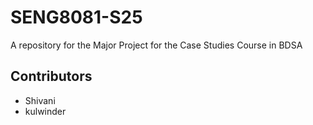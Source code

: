 # SENG8081-S25
A repository for the Major Project for the Case Studies Course in BDSA

## Contributors

- Shivani
- kulwinder
